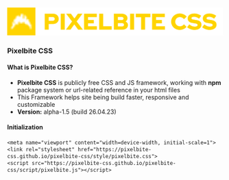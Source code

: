 ![img](https://raw.githubusercontent.com/Pixelbite-CSS/.github/main/banner-yellow.png)
### Pixelbite CSS
#### What is Pixelbite CSS?
- **Pixelbite CSS** is publicly free CSS and JS framework, working with **npm** package system or url-related reference in your html files
- This Framework helps site being build faster, responsive and customizable
- **Version:** alpha-1.5 (build 26.04.23)

#### Initialization
```
<meta name="viewport" content="width=device-width, initial-scale=1">
<link rel="stylesheet" href="https://pixelbite-css.github.io/pixelbite-css/style/pixelbite.css">
<script src="https://pixelbite-css.github.io/pixelbite-css/script/pixelbite.js"></script>
```
